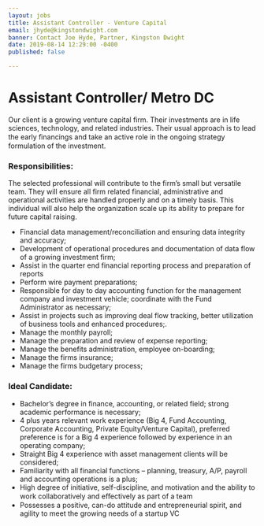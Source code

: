 ```yaml
---
layout: jobs
title: Assistant Controller - Venture Capital
email: jhyde@kingstondwight.com
banner: Contact Joe Hyde, Partner, Kingston Dwight
date: 2019-08-14 12:29:00 -0400
published: false

---
```

# **Assistant Controller/ Metro DC**

Our client is a growing venture capital firm. Their investments are in life sciences, technology, and related industries. Their usual approach is to lead the early ﬁnancings and take an active role in the ongoing strategy formulation of the investment.

### **Responsibilities:**

The selected professional will contribute to the firm’s small but versatile team. They will ensure all firm related financial, administrative and operational activities are handled properly and on a timely basis. This individual will also help the organization scale up its ability to prepare for future capital raising.

* Financial data management/reconciliation and ensuring data integrity and accuracy;
* Development of operational procedures and documentation of data flow of a growing investment firm;
* Assist in the quarter end financial reporting process and preparation of reports
* Perform wire payment preparations;
* Responsible for day to day accounting function for the management company and investment vehicle; coordinate with the Fund Administrator as necessary;
* Assist in projects such as improving deal flow tracking, better utilization of business tools and enhanced procedures;.
* Manage the monthly payroll;
* Manage the preparation and review of expense reporting;
* Manage the benefits administration, employee on-boarding;
* Manage the firms insurance;
* Manage the firms budgetary process;

### **Ideal Candidate:**

* Bachelor’s degree in finance, accounting, or related field; strong academic performance is necessary;
* 4 plus years relevant work experience (Big 4, Fund Accounting, Corporate Accounting, Private Equity/Venture Capital), preferred preference is for a Big 4 experience followed by experience in an operating company;
* Straight Big 4 experience with asset management clients will be considered;
* Familiarity with all financial functions – planning, treasury, A/P, payroll and accounting operations is a plus;
* High degree of initiative, self-discipline, and motivation and the ability to work collaboratively and eﬀectively as part of a team
* Possesses a positive, can-do attitude and entrepreneurial spirit, and agility to meet the growing needs of a startup VC